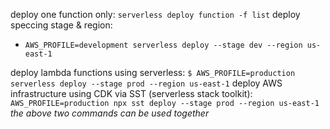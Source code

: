deploy one function only: `serverless deploy function -f list`
deploy speccing stage & region:
- `AWS_PROFILE=development serverless deploy --stage dev --region us-east-1` 

deploy lambda functions using serverless:
`$ AWS_PROFILE=production serverless deploy --stage prod --region us-east-1`
deploy AWS infrastructure using CDK via SST (serverless stack toolkit):
`AWS_PROFILE=production npx sst deploy --stage prod --region us-east-1`
*the above two commands can be used together*
